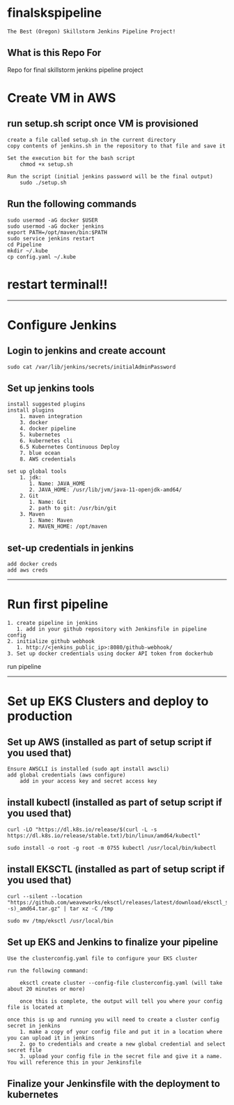 # finalskspipeline
	The Best (Oregon) Skillstorm Jenkins Pipeline Project! 
## What is this Repo For
  Repo for final skillstorm jenkins pipeline project
# Create VM in AWS

## run setup.sh script once VM is provisioned

    create a file called setup.sh in the current directory
    copy contents of jenkins.sh in the repository to that file and save it
    
    Set the execution bit for the bash script
        chmod +x setup.sh
    
    Run the script (initial jenkins password will be the final output)
        sudo ./setup.sh

## Run the following commands

    sudo usermod -aG docker $USER
    sudo usermod -aG docker jenkins
    export PATH=/opt/maven/bin:$PATH
    sudo service jenkins restart
    cd Pipeline
    mkdir ~/.kube
    cp config.yaml ~/.kube

# restart terminal!!

___


# Configure Jenkins

## Login to jenkins and create account

    sudo cat /var/lib/jenkins/secrets/initialAdminPassword

## Set up jenkins tools

    install suggested plugins
    install plugins
        1. maven integration
        3. docker
        4. docker pipeline
        5. kubernetes
        6. kubernetes cli
        6.5 Kubernetes Continuous Deploy
        7. blue ocean
        8. AWS credentials

    set up global tools
        1. jdk: 
           1. Name: JAVA_HOME
           2. JAVA_HOME: /usr/lib/jvm/java-11-openjdk-amd64/
        2. Git
           1. Name: Git
           2. path to git: /usr/bin/git
        3. Maven
           1. Name: Maven
           2. MAVEN_HOME: /opt/maven

## set-up credentials in jenkins

    add docker creds
    add aws creds

___

# Run first pipeline

    1. create pipeline in jenkins
       1. add in your github repository with Jenkinsfile in pipeline config
    2. initialize github webhook 
       1. http://<jenkins_public_ip>:8080/github-webhook/
    3. Set up docker credentials using docker API token from dockerhub

run pipeline
___
# Set up EKS Clusters and deploy to production

## Set up AWS (installed as part of setup script if you used that)

    Ensure AWSCLI is installed (sudo apt install awscli)
    add global credentials (aws configure)
        add in your access key and secret access key

## install kubectl (installed as part of setup script if you used that)

    curl -LO "https://dl.k8s.io/release/$(curl -L -s https://dl.k8s.io/release/stable.txt)/bin/linux/amd64/kubectl"

    sudo install -o root -g root -m 0755 kubectl /usr/local/bin/kubectl
    
## install EKSCTL (installed as part of setup script if you used that)

    curl --silent --location "https://github.com/weaveworks/eksctl/releases/latest/download/eksctl_$(uname -s)_amd64.tar.gz" | tar xz -C /tmp

    sudo mv /tmp/eksctl /usr/local/bin

## Set up EKS and Jenkins to finalize your pipeline

    Use the clusterconfig.yaml file to configure your EKS cluster 

    run the following command:
        
        eksctl create cluster --config-file clusterconfig.yaml (will take about 20 minutes or more)
        
        once this is complete, the output will tell you where your config file is located at
    
    once this is up and running you will need to create a cluster config secret in jenkins
        1. make a copy of your config file and put it in a location where you can upload it in jenkins
        2. go to credentials and create a new global credential and select secret file
        3. upload your config file in the secret file and give it a name.  You will reference this in your Jenkinsfile

## Finalize your Jenkinsfile with the deployment to kubernetes

